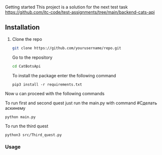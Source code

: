 Getting started
This project is a solution for the next test task
https://github.com/itc-code/test-assignments/tree/main/backend-cats-api
## Installation
1. Clone the repo
   ```sh
   git clone https://github.com/yourusername/repo.git
   ```
   Go to the repository 
   ``` sh
   cd CatBotsApi
   ```

    To install the package enter the following command 
    ```
   pip3 install -r requirements.txt
    ```
Now u can proceed with the following commands 

To run first and second quest just run the main.py with command
   #Cделать аскинему   
   ```
   python main.py
   ```
To run the third quest
   ```
   python3 src/Third_quest.py
   ```
### Usage
